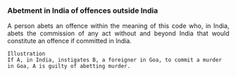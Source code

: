 ### Abetment in India of offences outside India
<div style="text-align: justify">

A person abets an offence within the meaning of this code who, in India, abets the commission of any act without and beyond India that would constitute an offence if committed in India.

</div>

    Illustration
    If A, in India, instigates B, a foreigner in Goa, to commit a murder in Goa, A is guilty of abetting murder.
